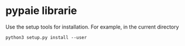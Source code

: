 # pypaie librarie

Use the setup tools for installation. For example, in the current directory

```
python3 setup.py install --user
```
